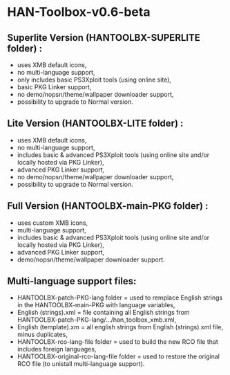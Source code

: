 # HAN-Toolbox-v0.6-beta

## Superlite Version (HANTOOLBX-SUPERLITE folder) : 
* uses XMB default icons, 
* no multi-language support, 
* only includes basic PS3Xploit tools (using online site),
* basic PKG Linker support,
* no demo/nopsn/theme/wallpaper downloader support,
* possibility to upgrade to Normal version.

## Lite Version (HANTOOLBX-LITE folder) :
* uses XMB default icons, 
* no multi-language support, 
* includes basic & advanced PS3Xploit tools (using online site and/or locally hosted via PKG Linker),
* advanced PKG Linker support,
* no demo/nopsn/theme/wallpaper downloader support,
* possibility to upgrade to Normal version.

## Full Version (HANTOOLBX-main-PKG folder) :
* uses custom XMB icons, 
* multi-language support, 
* includes basic & advanced PS3Xploit tools (using online site and/or locally hosted via PKG Linker),
* advanced PKG Linker support,
* demo/nopsn/theme/wallpaper downloader support.

## Multi-language support files:
* HANTOOLBX-patch-PKG-lang folder = used to remplace English strings in the HANTOOLBX-main-PKG with language variables,
* English (strings).xml = file containing all English strings from HANTOOLBX-patch-PKG-lang/.../han_toolbox_xmb.xml,
* English (template).xm = all english strings from English (strings).xml file, minus duplicates,
* HANTOOLBX-rco-lang-file folder = used to build the new RCO file that includes foreign languages,
* HANTOOLBX-original-rco-lang-file folder = used to restore the original RCO file (to unistall multi-language support).
	
